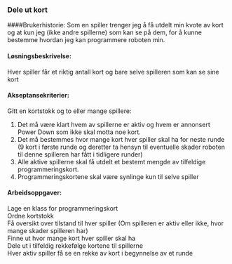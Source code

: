 ### Dele ut kort
####Brukerhistorie:
Som en spiller trenger jeg å få utdelt min kvote av kort og at kun jeg (ikke andre spillerne) som kan se på dem, for å kunne bestemme hvordan jeg kan programmere roboten min.

#### Løsningsbeskrivelse:
Hver spiller får et riktig antall kort og bare selve spilleren som kan se sine kort
#### Akseptansekriterier:
Gitt en kortstokk og to eller mange spillere:
1. Det må være klart hvem av spillerne er aktiv og hvem er annonsert Power Down som ikke skal motta noe kort.
2. Det må bestemmes hvor mange kort hver spiller skal ha for neste runde (9 kort i første runde og deretter ta hensyn til eventuelle skader roboten til denne spilleren har fått i tidligere runder)
3. Alle aktive spillerne skal få utdelt et bestemt mengde av tilfeldige programmeringskort.
4. Programmeringskortene skal være synlinge kun til selve spiller

#### Arbeidsoppgaver:
Lage en klass for programmeringskort\
Ordne kortstokk\
Få oversikt over tilstand til hver spiller (Om spilleren er aktiv eller ikke, hvor mange skader spilleren har)\
Finne ut hvor mange kort hver spiller skal ha\
Dele ut i tilfeldig rekkefølge kortene til spillerne\
Hver aktiv spiller få se en rekke av kort i begynnelse av et runde